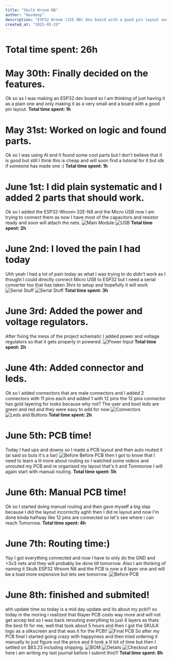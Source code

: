 ```yaml
---
title: "Skulk Wroom N8"
author: "Navdeep"
description: "ESP32 Wroom (32E N8) Dev board with a good pin layout and is cool!"
created_at: "2025-05-29"
---
```

# Total time spent: 26h
# May 30th: Finally decided on the features.
Ok so as I was making an ESP32 dev board so I am thinking of just having it as a plain one and only making it as a very small and a board with a good pin layout.
**Total time spent: 1h**
# May 31st: Worked on logic and found parts.
Ok so I was using AI and it found some cool parts but I don't believe that it is good but still I think this is cheap and will soon find a tutorial for it but idk if someone has made one :(
**Total time spent: 1h**
# June 1st: I did plain systematic and I added 2 parts that should work.
Ok so I added the ESP32-Wroom-32E-N8 and the Micro USB now I am trying to connect them as now I have most of the capacitors and resistor ready and soon will attach the nets.
![Main Module](./Images/ESP32%20MODULE.png)
![USB](./Images/USB%20CONNECTOR.png)
**Total time spent: 2h**
# June 2nd: I loved the pain I had today
Uhh yeah I had a lot of pain today as what I was trying to do didn't work as I thought I could directly connect Micro USB to ESP32 but I need a serial converter too that has taken 3hrs to setup and hopefully it will work
![Serial Stuff](./Images/USB%20TO%20SERIAL.png)
![Serial Stuff](./Images/SERIAL%20SIGNALS%20HANDLING.png)
**Total time spent: 3h**
# June 3rd: Added the power and voltage regulators.
After fixing the mess of the project schematic I added power and voltage regulators so that it gets properly in powered.
![Power Input](./Images/Power%20Input.png)
**Total time spent: 2h**
# June 4th: Added connector and leds.
Ok so I added connectors that are male connectors and I added 2 connectors with 11 pins each and added 1 with 12 pins the 12 pins connector has gold layering for looks because why not? The user and boot leds are green and red and they were easy to add for now
![Connectors](./Images/CONNECTORS.png)
![Leds and Buttons](./Images/LEDS%20AND%20BUTTONS.png)
**Total time spent: 2h**
# June 5th: PCB time!
Today I had ups and downs so I made a PCB layout and then auto routed it (ai said so buts it's a liar)
![Before Before PCB](./Images/Before%20Before%20PCB.png)
then I got to know that I need to learn a lil more about routing so I watched some videos and unrouted my PCB and re organised my layout that's it and Tommorow I will again start with manual routing.
**Total time spent: 5h**
# June 6th: Manual PCB time!
Ok so I started doing manual routing and then gave myself a big slap because I did the layout incorrectly aghh then I did re layout and now I'm done kinda halfway like 12 pins are connected so let's see where i can reach Tomorrow.
**Total time spent: 4h**
# June 7th: Routing time:)
Yay I got everything connected and now I have to only do the GND and +3v3 nets and they will probably be done till tomorrow. Also I am thinking of naming it Skulk ESP32 Wroom N8 and the PCB is now a 6 layer one and will be a load more expensive but lets see tomorrow.
![Before PCB](./Images/Before%20PCB.png)
# June 8th: finished and submited!
ahh update time so today is a mid day update and its about my pcb!!! so today in the moring i realized that 6layer PCB costs way more and will not get accep ted so I was back rerouting everything to just 4 layers as thats the best fit for me, well that took about 5 hours and then I got the SKULK logo as a silkscreen and that was it for the PCB!!
![Final PCB](./Images/Final%20PCB.png)
So after my PCB final I started going crazy with happyness and then tried ordering it manually to just figure out the price and It took a lil bit of time but then I settled on $83.23 including shipping. 
![BOM](./JLCPCB/BOM.png)
![Details](./JLCPCB/Details.png)
![Checkout](./JLCPCB/Checkout.png)
and here i am writing my last journal before I submit this!!!
**Total time spent: 8h**
